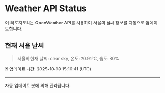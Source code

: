 
# Weather API Status

이 리포지토리는 OpenWeather API를 사용하여 서울의 날씨 정보를 자동으로 업데이트합니다.

## 현재 서울 날씨
> 서울의 현재 날씨: clear sky, 온도: 20.91°C, 습도: 80%

⏳ 업데이트 시간: 2025-10-08 15:16:41 (UTC)

---
자동 업데이트 봇에 의해 관리됩니다.
